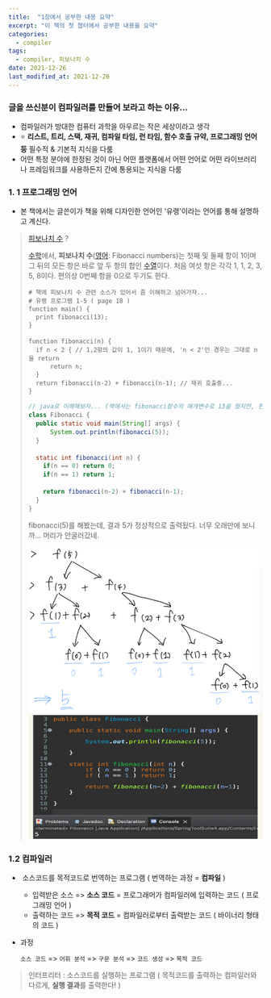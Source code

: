 ```yaml
---
title:  "1장에서 공부한 내용 요약"
excerpt: "이 책의 첫 챕터에서 공부한 내용을 요약"
categories:
  - compiler
tags:
  - compiler, 피보나치 수
date: 2021-12-26
last_modified_at: 2021-12-26
---
```




### 글을 쓰신분이 컴파일러를 만들어 보라고 하는 이유...

- 컴파일러가 방대한 컴퓨터 과학을 아우르는 작은 세상이라고 생각
- ⭐️ **리스트, 트리, 스택, 재귀, 컴파일 타임, 런 타임, 함수 호출 규약, 프로그래밍 언어 등** 필수적 & 기본적 지식을 다룸
- 어떤 특정 분야에 한정된 것이 아닌 어떤 플랫폼에서 어떤 언어로 어떤 라이브러리나 프레임워크를 사용하든지 간에 통용되는 지식을 다룸



### 1. 1 프로그래밍 언어

- 본 책에서는 글쓴이가 책을 위해 디자인한 언어인 '유랭'이라는 언어를 통해 설명하고 계신다. 

> [피보나치 수](https://ko.wikipedia.org/wiki/%ED%94%BC%EB%B3%B4%EB%82%98%EC%B9%98_%EC%88%98) ? 
>
> [수학](https://ko.wikipedia.org/wiki/수학)에서, **피보나치 수**([영어](https://ko.wikipedia.org/wiki/영어): Fibonacci numbers)는 첫째 및 둘째 항이 1이며 그 뒤의 모든 항은 바로 앞 두 항의 합인 [수열](https://ko.wikipedia.org/wiki/수열)이다. 처음 여섯 항은 각각 1, 1, 2, 3, 5, 8이다. 편의상 0번째 항을 0으로 두기도 한다.
>
> ```유랭
> # 책에 피보나치 수 관련 소스가 있어서 좀 이해하고 넘어가자...
> # 유랭 프로그램 1-5 ( page 18 )
> function main() {
> 	print fibonacci(13);
> }
> 
> function fibonacci(n) {
> 	if n < 2 { // 1,2항의 값이 1, 1이기 때문에, 'n < 2'인 경우는 그대로 n을 return
> 		return n;
> 	}
> 	return fibonacci(n-2) + fibonacci(n-1); // 재귀 호출중... 
> }
> ```
>
> ```java
> // java로 이해해보자... (책에서는 fibonacci함수의 매개변수로 13을 줬지만, 편의상 5로 계산해보는 중)
> class Fibonacci {
>   public static void main(String[] args) {
>   	System.out.println(fibonacci(5)); 
>   }
>   
>   static int fibonacci(int n) {
>     if(n == 0) return 0;
>     if(n == 1) return 1;
>     
>     return fibonacci(n-2) + fibonacci(n-1);
>   }
> }
> ```
>
> fibonacci(5)를 해봤는데, 결과 5가 정상적으로 출력됬다. 너무 오래만에 보니까... 머리가 안굴러갔네.
>
> <img src="./img/스크린샷 2021-12-24 오전 1.06.40.png" width="500"/>



### 1.2 컴파일러

-  소스코드를 목적코드로 번역하는 프로그램 ( 번역하는 과정 = **컴파일** )
  - 입력받은 소스 => **소스 코드** = 프로그래머가 컴파일러에 입력하는 코드 ( 프로그래밍 언어 )
  - 출력하는 코드 => **목적 코드** = 컴파일러로부터 출력받는 코드 ( 바이너리 형태의 코드 )

- 과정

  `소스 코드` => `어휘 분석` => `구문 분석` => `코드 생성` => `목적 코드`

> 인터프리터 : 소스코드를 실행하는 프로그램 ( 목적코드를 출력하는 컴파일러와 다르게, **실행 결과**를 출력한다! )



